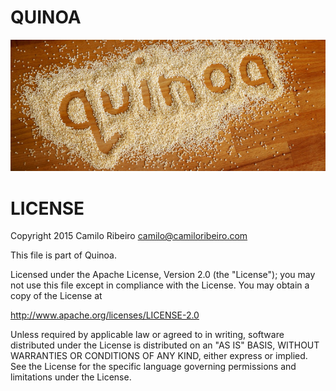 QUINOA
=====
![alt tag](https://raw.githubusercontent.com/camiloribeiro/quinoa/master/quinoa.jpg)

LICENSE
=======

Copyright 2015 Camilo Ribeiro camilo@camiloribeiro.com

This file is part of Quinoa.

Licensed under the Apache License, Version 2.0 (the "License"); you may not use this file except in compliance with the License. You may obtain a copy of the License at

http://www.apache.org/licenses/LICENSE-2.0

Unless required by applicable law or agreed to in writing, software distributed under the License is distributed on an "AS IS" BASIS, WITHOUT WARRANTIES OR CONDITIONS OF ANY KIND, either express or implied. See the License for the specific language governing permissions and limitations under the License.
